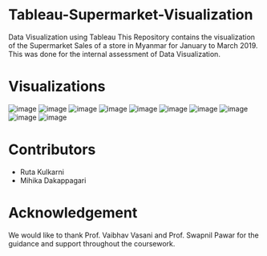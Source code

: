 # Tableau-Supermarket-Visualization
Data Visualization using Tableau
This Repository contains the visualization of the Supermarket Sales of a store in Myanmar for January to March 2019. This was done for the internal assessment of Data Visualization.
# Visualizations
![image](https://user-images.githubusercontent.com/72610095/144572054-77188dca-1f55-45c4-ae68-3e156f2294a3.png)
![image](https://user-images.githubusercontent.com/72610095/144572076-12967ddc-131d-40ac-b635-4697e6de5c6c.png)
![image](https://user-images.githubusercontent.com/72610095/144572997-69a13860-51a3-4749-a2a1-d8b7cf79fbf5.png)
![image](https://user-images.githubusercontent.com/72610095/144572110-eee1fc27-5104-4813-b48c-86120508e54e.png)
![image](https://user-images.githubusercontent.com/72610095/144572133-b14b8e55-866d-4bb6-94ec-ffa38448f5db.png)
![image](https://user-images.githubusercontent.com/72610095/144572153-04e60c1a-0259-43e8-8068-e01eec5f7fe5.png)
![image](https://user-images.githubusercontent.com/72610095/144572178-3a0909ba-c33e-4516-9a2b-9f0943ac592f.png)
![image](https://user-images.githubusercontent.com/72610095/144572204-df8c43ac-c193-408a-ba40-e93473180ead.png)
![image](https://user-images.githubusercontent.com/72610095/144572221-51d81fbd-4abb-4070-92fb-d64fe72b8165.png)
![image](https://user-images.githubusercontent.com/72610095/144572235-abf3c335-ac6e-47f5-a3ec-b76b65b97acf.png)
# Contributors
- Ruta Kulkarni
- Mihika Dakappagari
# Acknowledgement
We would like to thank Prof. Vaibhav Vasani and Prof. Swapnil Pawar for the guidance and support throughout the coursework.
